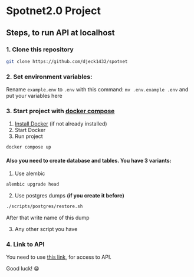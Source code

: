 # Spotnet2.0 Project

## Steps, to run API at localhost

### 1. Clone this repository

```bash
git clone https://github.com/djeck1432/spotnet
```

### 2. Set environment variables:

Rename ```example.env``` to ```.env``` with this command: ```mv .env.example .env``` and put your variables here

### 3. Start project with [docker compose](https://docs.docker.com/compose/)

1) [Install Docker](https://docs.docker.com/engine/install/) (if not already installed)
2) Start Docker
3) Run project
   
```bash
docker compose up
```

#### Also you need to create database and tables. You have 3 variants:

1) Use alembic
   
```bash
alembic upgrade head
```

2) Use postgres dumps **(if you create it before)**
   
```bash
./scripts/postgres/restore.sh
```

After that write name of this dump

3) Any other script you have

### 4. Link to API

You need to use [this link](http://127.0.0.1:8000), for access to API.

Good luck! 😁

